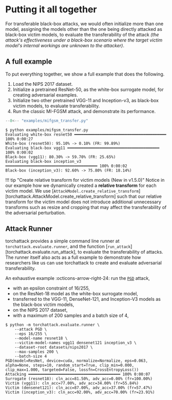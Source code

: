# Putting it all together

For transferable black-box attacks, we would often initialize more than one model, assigning the models other than the one being directly attacked as black-box victim models, to evaluate the transferability of the attack _(the attack's effectiveness under a black-box scenario where the target victim model's internal workings are unknown to the attacker)_.

## A full example

To put everything together, we show a full example that does the following.

1. Load the NIPS 2017 dataset.
2. Initialize a pretrained ResNet-50, as the white-box surrogate model, for creating adversarial examples.
3. Initialize two other pretrained VGG-11 and Inception-v3, as black-box victim models, to evaluate transferability.
4. Run the classic MI-FGSM attack, and demonstrate its performance.

```python title="examples/mifgsm_transfer.py"
--8<-- "examples/mifgsm_transfer.py"
```

```console
$ python examples/mifgsm_transfer.py
Evaluating white-box resnet50 ━━━━━━━━━━━━━━━━━━━━━━━━━━━━━━━━━━━━━━━━ 100% 0:00:27
White-box (resnet50): 95.10% -> 0.10% (FR: 99.89%)
Evaluating black-box vgg11 ━━━━━━━━━━━━━━━━━━━━━━━━━━━━━━━━━━━━━━━━ 100% 0:00:02
Black-box (vgg11): 80.30% -> 59.70% (FR: 25.65%)
Evaluating black-box inception_v3 ━━━━━━━━━━━━━━━━━━━━━━━━━━━━━━━━━━━━━━━━ 100% 0:00:02
Black-box (inception_v3): 92.60% -> 75.80% (FR: 18.14%)
```

!!! tip "Create relative transform for victim models (New in v1.5.0)"
    Notice in our example how we dynamically created a **relative transform** for each victim model. We use [`AttackModel.create_relative_transform`][torchattack.AttackModel.create_relative_transform] such that our relative transform for the victim model does not introduce additional unnecessary transforms such as resize and cropping that may affect the transferability of the adversarial perturbation.

## Attack Runner

torchattack provides a simple command line runner at `torchattack.evaluate.runner`, and the function [`run_attack`][torchattack.evaluate.run_attack], to evaluate the transferability of attacks. The runner itself also acts as a full example to demonstrate how researchers like us can use torchattack to create and evaluate adversarial transferability.

An exhaustive example :octicons-arrow-right-24: run the [`PGD`](../attacks/pgd.md) attack,

- with an epsilon constraint of 16/255,
- on the ResNet-18 model as the white-box surrogate model,
- transferred to the VGG-11, DenseNet-121, and Inception-V3 models as the black-box victim models,
- on the NIPS 2017 dataset,
- with a maximum of 200 samples and a batch size of 4,

```console
$ python -m torchattack.evaluate.runner \
    --attack PGD \
    --eps 16/255 \
    --model-name resnet18 \
    --victim-model-names vgg11 densenet121 inception_v3 \
    --dataset-root datasets/nips2017 \
    --max-samples 200 \
    --batch-size 4
PGD(model=ResNet, device=cuda, normalize=Normalize, eps=0.063, alpha=None, steps=10, random_start=True, clip_min=0.000, clip_max=1.000, targeted=False, lossfn=CrossEntropyLoss())
Attacking ━━━━━━━━━━━━━━━━━━━━━━━━━━━━━━━━━━━━━━━━ 100% 0:00:07
Surrogate (resnet18): cln_acc=81.50%, adv_acc=0.00% (fr=100.00%)
Victim (vgg11): cln_acc=77.00%, adv_acc=34.00% (fr=55.84%)
Victim (densenet121): cln_acc=87.00%, adv_acc=37.00% (fr=57.47%)
Victim (inception_v3): cln_acc=92.00%, adv_acc=70.00% (fr=23.91%)
```
